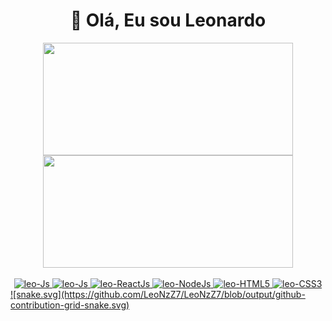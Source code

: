 <h1 align="center" >👋 Olá, Eu sou Leonardo </h1>
<div style='display' display='flex' align="center">
  <a href="https://github.com/LeoNzZ7" />
  <img align="center" height='180cm' width="400cm" 
       src='https://github-readme-stats.vercel.app/api?username=LeoNzZ7&show_icons=true&theme=tokyonight' />
  <img align="center" height='180cm' width="400cm" 
       src='https://github-readme-stats.vercel.app/api/top-langs/?username=LeoNzZ7&layout=compact&count_private=false&theme=tokyonight' />
</div>
<div style='display' display='inline-block' align="center"><br> 
  <img aling-item="center" width="50px" height="50px" alt="leo-Js" src="https://cdn.jsdelivr.net/gh/devicons/devicon/icons/javascript/javascript-original.svg"  />
  <img aling-item="center" width="50px" height="50px" alt="leo-Js" src="https://cdn.jsdelivr.net/gh/devicons/devicon/icons/typescript/typescript-original.svg" />
  <img aling-item="center" width="50px" height="50px" alt="leo-ReactJs" src="https://cdn.jsdelivr.net/gh/devicons/devicon/icons/react/react-original-wordmark.svg" />
  <img aling-item="center" width="50px" height="50px" alt="leo-NodeJs" src="https://cdn.jsdelivr.net/gh/devicons/devicon/icons/nodejs/nodejs-plain.svg" />
  <img aling-item="center" width="50px" height="50px" alt="leo-HTML5" src="https://cdn.jsdelivr.net/gh/devicons/devicon/icons/html5/html5-original-wordmark.svg" />
  <img aling-item="center" width="50px" height="50px" alt="leo-CSS3" src="https://cdn.jsdelivr.net/gh/devicons/devicon/icons/css3/css3-original-wordmark.svg" />
</div>
![snake.svg](https://github.com/LeoNzZ7/LeoNzZ7/blob/output/github-contribution-grid-snake.svg)
